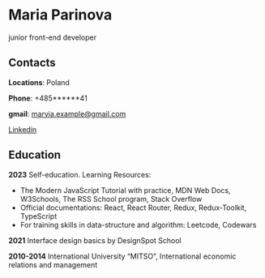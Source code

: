 # Maria Parinova
junior front-end developer

## Contacts
**Locations**: Poland

**Phone**: +485******41

**gmail**: maryia.example@gmail.com

[Linkedin](https://www.linkedin.com/in/maria-parinova/)

## Education

**2023**
Self-education.
Learning Resources:
- The Modern JavaScript Tutorial with practice, MDN Web Docs, W3Schools, The RSS School
program, Stack Overflow
- Official documentations: React, React Router, Redux, Redux-Toolkit, TypeScript
- For training skills in data-structure and algorithm: Leetcode, Codewars

**2021**
Interface design basics by DesignSpot School

**2010-2014**
International University “MITSO”, International economic relations and management